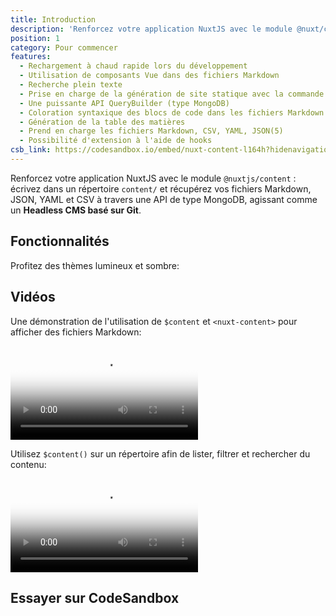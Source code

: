 ```yaml
---
title: Introduction
description: 'Renforcez votre application NuxtJS avec le module @nuxt/content : écrivez dans un répertoire content/ et récupérez vos fichiers Markdown, JSON, YAML et CSV à travers une API de type MongoDB, agissant comme un Headless CMS basé sur Git'
position: 1
category: Pour commencer
features:
  - Rechargement à chaud rapide lors du développement
  - Utilisation de composants Vue dans des fichiers Markdown
  - Recherche plein texte
  - Prise en charge de la génération de site statique avec la commande `nuxt generate`
  - Une puissante API QueryBuilder (type MongoDB)
  - Coloration syntaxique des blocs de code dans les fichiers Markdown à l'aide de PrismJS
  - Génération de la table des matières
  - Prend en charge les fichiers Markdown, CSV, YAML, JSON(5)
  - Possibilité d'extension à l'aide de hooks
csb_link: https://codesandbox.io/embed/nuxt-content-l164h?hidenavigation=1&theme=dark
---
```


Renforcez votre application NuxtJS avec le module `@nuxtjs/content` : écrivez dans un répertoire `content/` et récupérez vos fichiers Markdown, JSON, YAML et CSV à travers une API de type MongoDB, agissant comme un **Headless CMS basé sur Git**.

## Fonctionnalités

<base-list :items="features"></base-list>

<p class="flex items-center">Profitez des thèmes lumineux et sombre: <color-switcher class="p-2"></color-switcher></p>

## Vidéos

Une démonstration de l'utilisation de `$content` et `<nuxt-content>` pour afficher des fichiers Markdown:

<video poster="https://res.cloudinary.com/nuxt/video/upload/v1588091670/nuxt-content_wxnjje.jpg" loop playsinline controls>
  <source src="https://res.cloudinary.com/nuxt/video/upload/v1588091670/nuxt-content_wxnjje.webm" type="video/webm" />
  <source src="https://res.cloudinary.com/nuxt/video/upload/v1588091670/nuxt-content_wxnjje.mp4" type="video/mp4" />
  <source src="https://res.cloudinary.com/nuxt/video/upload/v1588091670/nuxt-content_wxnjje.ogv" type="video/ogg" />
</video>

<br>

Utilisez `$content()` sur un répertoire afin de lister, filtrer et rechercher du contenu:

<video poster="https://res.cloudinary.com/nuxt/video/upload/v1588095794/nuxt-content-movies_c0cq9p.jpg" loop playsinline controls>
  <source src="https://res.cloudinary.com/nuxt/video/upload/v1588095794/nuxt-content-movies_c0cq9p.webm" type="video/webm" />
  <source src="https://res.cloudinary.com/nuxt/video/upload/v1588095794/nuxt-content-movies_c0cq9p.mp4" type="video/mp4" />
  <source src="https://res.cloudinary.com/nuxt/video/upload/v1588095794/nuxt-content-movies_c0cq9p.ogv" type="video/ogg" />
</video>

## Essayer sur CodeSandbox

<code-sandbox :src="csb_link"></code-sandbox>

